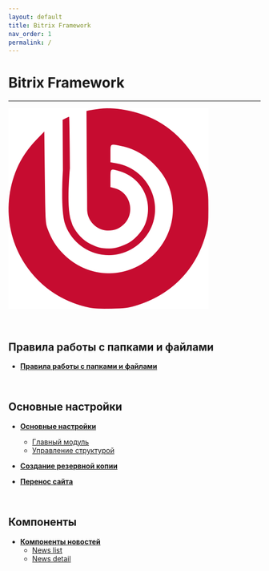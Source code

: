 ```yaml
---
layout: default
title: Bitrix Framework
nav_order: 1
permalink: /
---
```


# Bitrix Framework
---

![bitrix](/docs/assets/images/bitrix.svg)

<br>

## Правила работы с папками и файлами

- [**Правила работы с папками и файлами**](/bitrix/folders-and-files/)

<br>

## Основные настройки

- [**Основные настройки**](/bitrix/settings/)
  - [Главный модуль](/bitrix/settings/main)
  - [Управление структурой](/bitrix/settings/fileman)

- [**Создание резервной копии**](/bitrix/docs/backups)

- [**Перенос сайта**](/bitrix/docs/restore)

<br>

## Компоненты

- [**Компоненты новостей**](/bitrix/components/news/)
  - [News list](/bitrix/components/news/news.list)
  - [News detail](/bitrix/components/news/news.detail)

<br>
